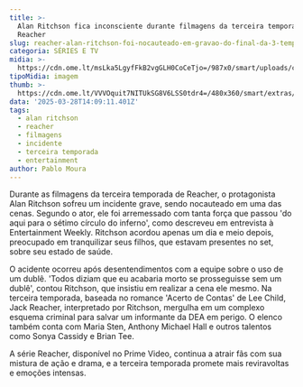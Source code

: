 ```yaml
---
title: >-
  Alan Ritchson fica inconsciente durante filmagens da terceira temporada de
  Reacher
slug: reacher-alan-ritchson-foi-nocauteado-em-gravao-do-final-da-3-temporada
categoria: SÉRIES E TV
midia: >-
  https://cdn.ome.lt/msLka5LgyfFkB2vgGLH0CoCeTjo=/987x0/smart/uploads/conteudo/fotos/OMELETE_CAPA_-_2025-03-28T110529.398.png
tipoMidia: imagem
thumb: >-
  https://cdn.ome.lt/VVVOquit7NITUkSG8V6LSS0tdr4=/480x360/smart/extras/conteudos/omelete_THUMB_-_2025-03-28T110519.001.png
data: '2025-03-28T14:09:11.401Z'
tags:
  - alan ritchson
  - reacher
  - filmagens
  - incidente
  - terceira temporada
  - entertainment
author: Pablo Moura
---
```


Durante as filmagens da terceira temporada de Reacher, o protagonista Alan Ritchson sofreu um incidente grave, sendo nocauteado em uma das cenas. Segundo o ator, ele foi arremessado com tanta força que passou 'do aqui para o sétimo círculo do inferno', como descreveu em entrevista à Entertainment Weekly. Ritchson acordou apenas um dia e meio depois, preocupado em tranquilizar seus filhos, que estavam presentes no set, sobre seu estado de saúde.

O acidente ocorreu após desentendimentos com a equipe sobre o uso de um dublê. 'Todos diziam que eu acabaria morto se prosseguisse sem um dublê', contou Ritchson, que insistiu em realizar a cena ele mesmo. Na terceira temporada, baseada no romance 'Acerto de Contas' de Lee Child, Jack Reacher, interpretado por Ritchson, mergulha em um complexo esquema criminal para salvar um informante da DEA em perigo. O elenco também conta com Maria Sten, Anthony Michael Hall e outros talentos como Sonya Cassidy e Brian Tee.

A série Reacher, disponível no Prime Video, continua a atrair fãs com sua mistura de ação e drama, e a terceira temporada promete mais reviravoltas e emoções intensas.
